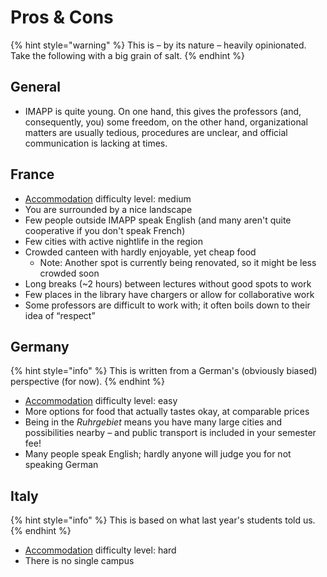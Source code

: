 # Pros & Cons

{% hint style="warning" %}
This is – by its nature – heavily opinionated. Take the following with a big grain of salt.
{% endhint %}

## General

* IMAPP is quite young. On one hand, this gives the professors (and, consequently, you) some freedom, on the other hand, organizational matters are usually tedious, procedures are unclear, and official communication is lacking at times.

## France

* [Accommodation](<France/Accommodation in France.md>) difficulty level: medium
* You are surrounded by a nice landscape
* Few people outside IMAPP speak English (and many aren't quite cooperative if you don't speak French)
* Few cities with active nightlife in the region
* Crowded canteen with hardly enjoyable, yet cheap food
  * Note: Another spot is currently being renovated, so it might be less crowded soon
* Long breaks (\~2 hours) between lectures without good spots to work
* Few places in the library have chargers or allow for collaborative work
* Some professors are difficult to work with; it often boils down to their idea of “respect”

## Germany

{% hint style="info" %}
This is written from a German's (obviously biased) perspective (for now).
{% endhint %}

* [Accommodation](<Germany/Accommodation in Germany.md>) difficulty level: easy
* More options for food that actually tastes okay, at comparable prices
* Being in the _Ruhrgebiet_ means you have many large cities and possibilities nearby – and public transport is included in your semester fee!
* Many people speak English; hardly anyone will judge you for not speaking German

## Italy

{% hint style="info" %}
This is based on what last year's students told us.
{% endhint %}

* [Accommodation](<Italy/Accommodation in Italy.md>) difficulty level: hard
* There is no single campus

